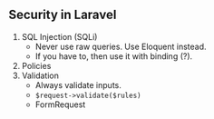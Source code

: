 ## Security in Laravel

1. SQL Injection (SQLi)
   - Never use raw queries. Use Eloquent instead.
   - If you have to, then use it with binding (?).
2. Policies
3. Validation
   - Always validate inputs.
   - `$request->validate($rules)`
   - FormRequest
